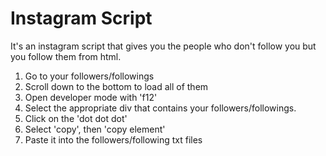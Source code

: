 # Instagram Script

It's an instagram script that gives you the people who don't follow you but you follow them from html.

1. Go to your followers/followings
2. Scroll down to the bottom to load all of them
3. Open developer mode with 'f12'
4. Select the appropriate div that contains your followers/followings.
5. Click on the 'dot dot dot'
6. Select 'copy', then 'copy element'
7. Paste it into the followers/following txt files
